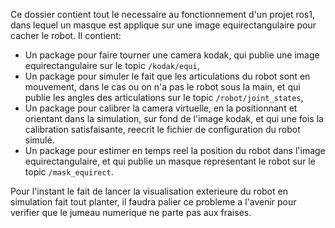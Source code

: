 Ce dossier contient tout le necessaire au fonctionnement d'un projet ros1, dans lequel un masque est applique sur une image equirectangulaire pour cacher le robot.
Il contient:
- Un package pour faire tourner une camera kodak, qui publie une image equirectangulaire sur le topic `/kodak/equi`,
- Un package pour simuler le fait que les articulations du robot sont en mouvement, dans le cas ou on n'a pas le robot sous la main, et qui publie les angles des articulations sur le topic `/robot/joint_states`,
- Un package pour calibrer la camera virtuelle, en la positionnant et orientant dans la simulation, sur fond de l'image kodak, et qui une fois la calibration satisfaisante, reecrit le fichier de configuration du robot simulé.
- Un package pour estimer en temps reel la position du robot dans l'image equirectangulaire, et qui publie un masque representant le robot sur le topic `/mask_equirect`.

Pour l'instant le fait de lancer la visualisation exterieure du robot en simulation fait tout planter, il faudra palier ce probleme a l'avenir pour verifier que le jumeau numerique ne parte pas aux fraises.